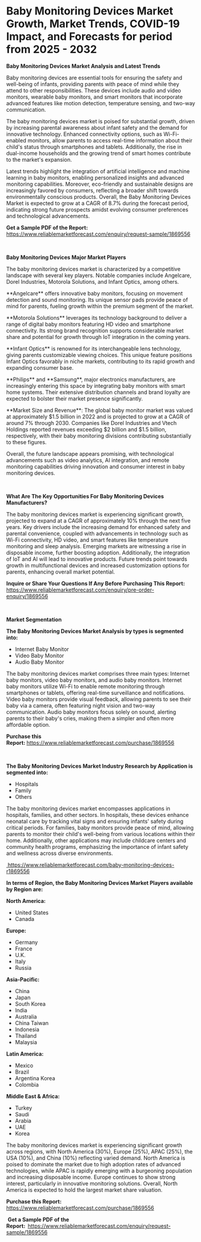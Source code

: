 <p><h1>Baby Monitoring Devices Market Growth, Market Trends, COVID-19 Impact, and Forecasts for period from 2025 - 2032</h1></p><p><strong>Baby Monitoring Devices Market Analysis and Latest Trends</strong></p>
<p><p>Baby monitoring devices are essential tools for ensuring the safety and well-being of infants, providing parents with peace of mind while they attend to other responsibilities. These devices include audio and video monitors, wearable baby monitors, and smart monitors that incorporate advanced features like motion detection, temperature sensing, and two-way communication.</p><p>The baby monitoring devices market is poised for substantial growth, driven by increasing parental awareness about infant safety and the demand for innovative technology. Enhanced connectivity options, such as Wi-Fi-enabled monitors, allow parents to access real-time information about their child's status through smartphones and tablets. Additionally, the rise in dual-income households and the growing trend of smart homes contribute to the market's expansion. </p><p>Latest trends highlight the integration of artificial intelligence and machine learning in baby monitors, enabling personalized insights and advanced monitoring capabilities. Moreover, eco-friendly and sustainable designs are increasingly favored by consumers, reflecting a broader shift towards environmentally conscious products. Overall, the Baby Monitoring Devices Market is expected to grow at a CAGR of 8.7% during the forecast period, indicating strong future prospects amidst evolving consumer preferences and technological advancements.</p></p>
<p><strong>Get a Sample PDF of the Report:&nbsp;</strong> <a href="https://www.reliablemarketforecast.com/enquiry/request-sample/1869556?utm_campaign=1885&utm_medium=2&utm_source=Github&utm_content=ia&utm_term=15042025&utm_id=baby-monitoring-devices">https://www.reliablemarketforecast.com/enquiry/request-sample/1869556</a></p>
<p>&nbsp;</p>
<p><strong>Baby Monitoring Devices Major Market Players</strong></p>
<p><p>The baby monitoring devices market is characterized by a competitive landscape with several key players. Notable companies include Angelcare, Dorel Industries, Motorola Solutions, and Infant Optics, among others. </p><p>**Angelcare** offers innovative baby monitors, focusing on movement detection and sound monitoring. Its unique sensor pads provide peace of mind for parents, fueling growth within the premium segment of the market. </p><p>**Motorola Solutions** leverages its technology background to deliver a range of digital baby monitors featuring HD video and smartphone connectivity. Its strong brand recognition supports considerable market share and potential for growth through IoT integration in the coming years.</p><p>**Infant Optics** is renowned for its interchangeable lens technology, giving parents customizable viewing choices. This unique feature positions Infant Optics favorably in niche markets, contributing to its rapid growth and expanding consumer base.</p><p>**Philips** and **Samsung**, major electronics manufacturers, are increasingly entering this space by integrating baby monitors with smart home systems. Their extensive distribution channels and brand loyalty are expected to bolster their market presence significantly.</p><p>**Market Size and Revenue**: The global baby monitor market was valued at approximately $1.5 billion in 2022 and is projected to grow at a CAGR of around 7% through 2030. Companies like Dorel Industries and Vtech Holdings reported revenues exceeding $2 billion and $1.5 billion, respectively, with their baby monitoring divisions contributing substantially to these figures.</p><p>Overall, the future landscape appears promising, with technological advancements such as video analytics, AI integration, and remote monitoring capabilities driving innovation and consumer interest in baby monitoring devices.</p></p>
<p>&nbsp;</p>
<p><strong>What Are The Key Opportunities For Baby Monitoring Devices Manufacturers?</strong></p>
<p><p>The baby monitoring devices market is experiencing significant growth, projected to expand at a CAGR of approximately 10% through the next five years. Key drivers include the increasing demand for enhanced safety and parental convenience, coupled with advancements in technology such as Wi-Fi connectivity, HD video, and smart features like temperature monitoring and sleep analysis. Emerging markets are witnessing a rise in disposable income, further boosting adoption. Additionally, the integration of IoT and AI will lead to innovative products. Future trends point towards growth in multifunctional devices and increased customization options for parents, enhancing overall market potential.</p></p>
<p><strong>Inquire or Share Your Questions If Any Before Purchasing This Report:</strong> <a href="https://www.reliablemarketforecast.com/enquiry/pre-order-enquiry/1869556?utm_campaign=1885&utm_medium=2&utm_source=Github&utm_content=ia&utm_term=15042025&utm_id=baby-monitoring-devices">https://www.reliablemarketforecast.com/enquiry/pre-order-enquiry/1869556</a></p>
<p>&nbsp;</p>
<p><strong>Market Segmentation</strong></p>
<p><strong>The Baby Monitoring Devices Market Analysis by types is segmented into:</strong></p>
<p><ul><li>Internet Baby Monitor</li><li>Video Baby Monitor</li><li>Audio Baby Monitor</li></ul></p>
<p><p>The baby monitoring devices market comprises three main types: Internet baby monitors, video baby monitors, and audio baby monitors. Internet baby monitors utilize Wi-Fi to enable remote monitoring through smartphones or tablets, offering real-time surveillance and notifications. Video baby monitors provide visual feedback, allowing parents to see their baby via a camera, often featuring night vision and two-way communication. Audio baby monitors focus solely on sound, alerting parents to their baby's cries, making them a simpler and often more affordable option.</p></p>
<p><strong>Purchase this Report:&nbsp;</strong><a href="https://www.reliablemarketforecast.com/purchase/1869556?utm_campaign=1885&utm_medium=2&utm_source=Github&utm_content=ia&utm_term=15042025&utm_id=baby-monitoring-devices">https://www.reliablemarketforecast.com/purchase/1869556</a></p>
<p>&nbsp;</p>
<p><strong>The Baby Monitoring Devices Market Industry Research by Application is segmented into:</strong></p>
<p><ul><li>Hospitals</li><li>Family</li><li>Others</li></ul></p>
<p><p>The baby monitoring devices market encompasses applications in hospitals, families, and other sectors. In hospitals, these devices enhance neonatal care by tracking vital signs and ensuring infants' safety during critical periods. For families, baby monitors provide peace of mind, allowing parents to monitor their child's well-being from various locations within their home. Additionally, other applications may include childcare centers and community health programs, emphasizing the importance of infant safety and wellness across diverse environments.</p></p>
<p><a href="https://www.reliablemarketforecast.com/baby-monitoring-devices-r1869556?utm_campaign=1885&utm_medium=2&utm_source=Github&utm_content=ia&utm_term=15042025&utm_id=baby-monitoring-devices">&nbsp;https://www.reliablemarketforecast.com/baby-monitoring-devices-r1869556</a></p>
<p><strong>In terms of Region, the Baby Monitoring Devices Market Players available by Region are:</strong></p>
<p>
    <p> <strong> North America: </strong>
        <ul>
            <li>United States</li>
            <li>Canada</li>
        </ul>
        </p> 
    <p> <strong> Europe: </strong>
        <ul>
            <li>Germany</li>
            <li>France</li>
            <li>U.K.</li>
            <li>Italy</li>
            <li>Russia</li>
        </ul>
        </p> 
    <p> <strong> Asia-Pacific: </strong>
        <ul>
            <li>China</li>
            <li>Japan</li>
            <li>South Korea</li>
            <li>India</li>
            <li>Australia</li>
            <li>China Taiwan</li>
            <li>Indonesia</li>
            <li>Thailand</li>
            <li>Malaysia</li>
        </ul>
        </p> 
    <p> <strong> Latin America: </strong>
        <ul>
            <li>Mexico</li>
            <li>Brazil</li>
            <li>Argentina Korea</li>
            <li>Colombia</li>
        </ul>
        </p> 
    <p> <strong> Middle East & Africa: </strong>
        <ul>
            <li>Turkey</li>
            <li>Saudi</li>
            <li>Arabia</li>
            <li>UAE</li>
            <li>Korea</li>
        </ul>
    </p>
    </p>
<p><p>The baby monitoring devices market is experiencing significant growth across regions, with North America (30%), Europe (25%), APAC (25%), the USA (10%), and China (10%) reflecting varied demand. North America is poised to dominate the market due to high adoption rates of advanced technologies, while APAC is rapidly emerging with a burgeoning population and increasing disposable income. Europe continues to show strong interest, particularly in innovative monitoring solutions. Overall, North America is expected to hold the largest market share valuation.</p></p>
<p><strong>Purchase this Report: </strong><a href="https://www.reliablemarketforecast.com/purchase/1869556?utm_campaign=1885&utm_medium=2&utm_source=Github&utm_content=ia&utm_term=15042025&utm_id=baby-monitoring-devices">https://www.reliablemarketforecast.com/purchase/1869556</a></p>
<p>&nbsp;<strong>Get a Sample PDF of the Report:&nbsp;&nbsp;</strong><a href="https://www.reliablemarketforecast.com/enquiry/request-sample/1869556?utm_campaign=1885&utm_medium=2&utm_source=Github&utm_content=ia&utm_term=15042025&utm_id=baby-monitoring-devices">https://www.reliablemarketforecast.com/enquiry/request-sample/1869556</a></p>
<p><strong></strong></p>
<p><p></p><p></p><p></p></p>